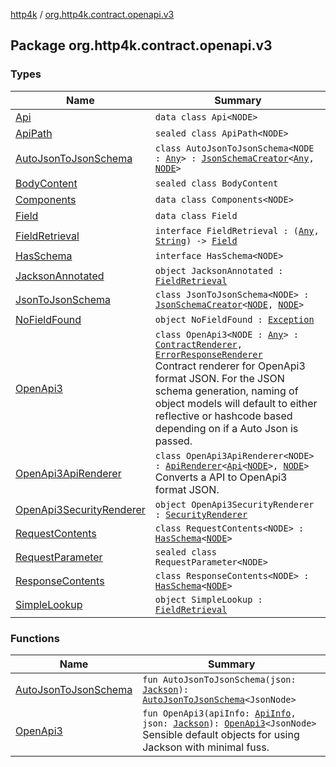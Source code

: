 [http4k](../index.md) / [org.http4k.contract.openapi.v3](./index.md)

## Package org.http4k.contract.openapi.v3

### Types

| Name | Summary |
|---|---|
| [Api](-api/index.md) | `data class Api<NODE>` |
| [ApiPath](-api-path/index.md) | `sealed class ApiPath<NODE>` |
| [AutoJsonToJsonSchema](-auto-json-to-json-schema/index.md) | `class AutoJsonToJsonSchema<NODE : `[`Any`](https://kotlinlang.org/api/latest/jvm/stdlib/kotlin/-any/index.html)`> : `[`JsonSchemaCreator`](../org.http4k.util/-json-schema-creator/index.md)`<`[`Any`](https://kotlinlang.org/api/latest/jvm/stdlib/kotlin/-any/index.html)`, `[`NODE`](-auto-json-to-json-schema/index.md#NODE)`>` |
| [BodyContent](-body-content/index.md) | `sealed class BodyContent` |
| [Components](-components/index.md) | `data class Components<NODE>` |
| [Field](-field/index.md) | `data class Field` |
| [FieldRetrieval](-field-retrieval/index.md) | `interface FieldRetrieval : (`[`Any`](https://kotlinlang.org/api/latest/jvm/stdlib/kotlin/-any/index.html)`, `[`String`](https://kotlinlang.org/api/latest/jvm/stdlib/kotlin/-string/index.html)`) -> `[`Field`](-field/index.md) |
| [HasSchema](-has-schema/index.md) | `interface HasSchema<NODE>` |
| [JacksonAnnotated](-jackson-annotated/index.md) | `object JacksonAnnotated : `[`FieldRetrieval`](-field-retrieval/index.md) |
| [JsonToJsonSchema](-json-to-json-schema/index.md) | `class JsonToJsonSchema<NODE> : `[`JsonSchemaCreator`](../org.http4k.util/-json-schema-creator/index.md)`<`[`NODE`](-json-to-json-schema/index.md#NODE)`, `[`NODE`](-json-to-json-schema/index.md#NODE)`>` |
| [NoFieldFound](-no-field-found.md) | `object NoFieldFound : `[`Exception`](https://kotlinlang.org/api/latest/jvm/stdlib/kotlin/-exception/index.html) |
| [OpenApi3](-open-api3/index.md) | `class OpenApi3<NODE : `[`Any`](https://kotlinlang.org/api/latest/jvm/stdlib/kotlin/-any/index.html)`> : `[`ContractRenderer`](../org.http4k.contract/-contract-renderer/index.md)`, `[`ErrorResponseRenderer`](../org.http4k.contract/-error-response-renderer/index.md)<br>Contract renderer for OpenApi3 format JSON. For the JSON schema generation, naming of object models will default to either reflective or hashcode based depending on if a Auto Json is passed. |
| [OpenApi3ApiRenderer](-open-api3-api-renderer/index.md) | `class OpenApi3ApiRenderer<NODE> : `[`ApiRenderer`](../org.http4k.contract.openapi/-api-renderer/index.md)`<`[`Api`](-api/index.md)`<`[`NODE`](-open-api3-api-renderer/index.md#NODE)`>, `[`NODE`](-open-api3-api-renderer/index.md#NODE)`>`<br>Converts a API to OpenApi3 format JSON. |
| [OpenApi3SecurityRenderer](-open-api3-security-renderer/index.md) | `object OpenApi3SecurityRenderer : `[`SecurityRenderer`](../org.http4k.contract.openapi/-security-renderer/index.md) |
| [RequestContents](-request-contents/index.md) | `class RequestContents<NODE> : `[`HasSchema`](-has-schema/index.md)`<`[`NODE`](-request-contents/index.md#NODE)`>` |
| [RequestParameter](-request-parameter/index.md) | `sealed class RequestParameter<NODE>` |
| [ResponseContents](-response-contents/index.md) | `class ResponseContents<NODE> : `[`HasSchema`](-has-schema/index.md)`<`[`NODE`](-response-contents/index.md#NODE)`>` |
| [SimpleLookup](-simple-lookup/index.md) | `object SimpleLookup : `[`FieldRetrieval`](-field-retrieval/index.md) |

### Functions

| Name | Summary |
|---|---|
| [AutoJsonToJsonSchema](-auto-json-to-json-schema.md) | `fun AutoJsonToJsonSchema(json: `[`Jackson`](../org.http4k.format/-jackson.md)`): `[`AutoJsonToJsonSchema`](-auto-json-to-json-schema/index.md)`<JsonNode>` |
| [OpenApi3](-open-api3.md) | `fun OpenApi3(apiInfo: `[`ApiInfo`](../org.http4k.contract.openapi/-api-info/index.md)`, json: `[`Jackson`](../org.http4k.format/-jackson.md)`): `[`OpenApi3`](-open-api3/index.md)`<JsonNode>`<br>Sensible default objects for using Jackson with minimal fuss. |
